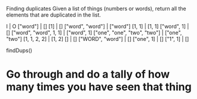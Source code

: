 Finding duplicates
Given a list of things (numbers or words), return all the elements that are duplicated in the list.


I                            |          O
["word"]                     |       []
[1]                          |       []
["word", "word"]             |  ["word"]
[1, 1]                       |  [1, 1]
["word", 1]                  |  []
["word", "word", 1, 1]       | ["word", 1]
["one", "one", "two", "two"] | ["one", "two"]
[1, 1, 2, 2]                 | [1, 2]
[]                           | []
["WORD", "word"]             | [] 
["one", 1]                   | [] 
["1", 1]                     | []


findDups()

# Go through and do a tally of how many times you have seen that thing
# 

